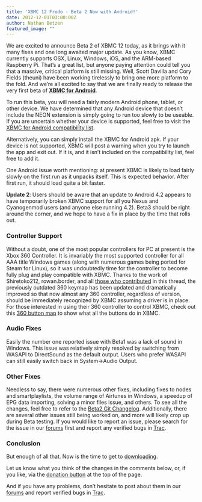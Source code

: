 ```yaml
---
title: 'XBMC 12 Frodo - Beta 2 Now with Android!'
date: 2012-12-01T03:00:00Z
author: Nathan Betzen
featured_image: ""
---
```

We are excited to announce Beta 2 of XBMC 12 today, as it brings with it many fixes and one long awaited major update. As you know, XBMC currently supports OSX, Linux, Windows, iOS, and the ARM-based Raspberry Pi. That’s a great list, but anyone paying attention could tell you that a massive, critical platform is still missing. Well, Scott Davilla and Cory Fields (theuni) have been working tirelessly to bring one more platform to the fold. And we’re all excited to say that we are finally ready to release the very first beta of [**XBMC for Android**](https://kodi.wiki/view/XBMC_for_Android_specific_FAQ).

 To run this beta, you will need a fairly modern Android phone, tablet, or other device. We have determined that any Android device that doesn’t include the NEON extension is simply going to run too slowly to be useable. If you are uncertain whether your device is supported, feel free to visit the [XBMC for Android compatibility list](https://kodi.wiki/view/Android_hardware "XBMC for Android compatibility list").

 Alternatively, you can simply install the XBMC for Android apk. If your device is not supported, XBMC will post a warning when you try to launch the app and exit out. If it is, and it isn’t included on the compatibility list, feel free to add it.

 One Android issue worth mentioning: at present XBMC is likely to load fairly slowly on the first run as it unpacks itself. This is expected behavior. After first run, it should load quite a bit faster.

 **Update 2**: Users should be aware that an update to Android 4.2 appears to have temporarily broken XBMC support for all you Nexus and Cyanogenmod users (and anyone else running 4.2). Beta3 should be right around the corner, and we hope to have a fix in place by the time that rolls out.

 ### Controller Support

 Without a doubt, one of the most popular controllers for PC at present is the Xbox 360 Controller. It is invariably the most supported controller for all AAA title Windows games (along with numerous games being ported for Steam for Linux), so it was undoubtedly time for the controller to become fully plug and play compatible with XBMC. Thanks to the work of Shiretoko212, rowan.border, and all [those who contributed](https://forum.kodi.tv/showthread.php?tid=135871 "Xbox 360 Controller fix thread") in this thread, the previously outdated 360 keymap has been updated and dramatically improved so that now almost any 360 controller, regardless of version, should be immediately recognized by XBMC assuming a driver is in place. For those interested in using their 360 controller to control XBMC, check out this [360 button map](https://forum.kodi.tv/showthread.php?tid=135871&amp;amp;pid=1254007 "360 Controller button map") to show what all the buttons do in XBMC.

 ### Audio Fixes

 Easily the number one reported issue with Beta1 was a lack of sound in Windows. This issue was relatively simply resolved by switching from WASAPI to DirectSound as the default output. Users who prefer WASAPI can still easily switch back in System-\>Audio Output.

 ### Other Fixes

 Needless to say, there were numerous other fixes, including fixes to nodes and smartplaylists, the volume range of Airtunes in Windows, a speedup of EPG data importing, solving a minor files issue, and others. To see all the changes, feel free to refer to the [Beta2 Git Changelog](https://github.com/xbmc/xbmc/issues?milestone=10&page=1&state=closed "XBMC Frodo Beta 2 changelog"). Additionally, there are several other issues still being worked on, and more will likely crop up during Beta testing. If you would like to report an issue, please search for the issue in our [forums](https://forum.kodi.tv/ "XBMC Forums") first and report any verified bugs in [Trac](http://trac.xbmc.org/ "XBMC Issue Tracking System").

 ### Conclusion

 But enough of all that. Now is the time to get to [downloading](https://kodi.wiki/download/ "XBMC Download Page").

 Let us know what you think of the changes in the comments below, or, if you like, via the [donation button](https://kodi.wiki/contribute/donate/ "XBMC Donations") at the top of the page.

 And if you have any problems, don’t hesitate to post about them in our [forums](https://forum.kodi.tv/ "XBMC Forums") and report verified bugs in [Trac](http://trac.xbmc.org/ "XBMC Issue Tracking System").

 
